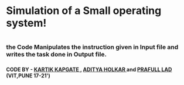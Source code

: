 <h1> Simulation of a Small operating system! <h1/>

<h3> the Code Manipulates the instruction given in Input file and writes the task done in Output file. <h3/>

<h4> CODE BY - <a href="https://github.com/kartikk10"> KARTIK KAPGATE </a>, <a href="https://github.com/adityaholkar">ADITYA HOLKAR </a> and <a href="https://github.com/fullpro">PRAFULL LAD</a> <b> (VIT,PUNE 17-21') </b> <h4/>
